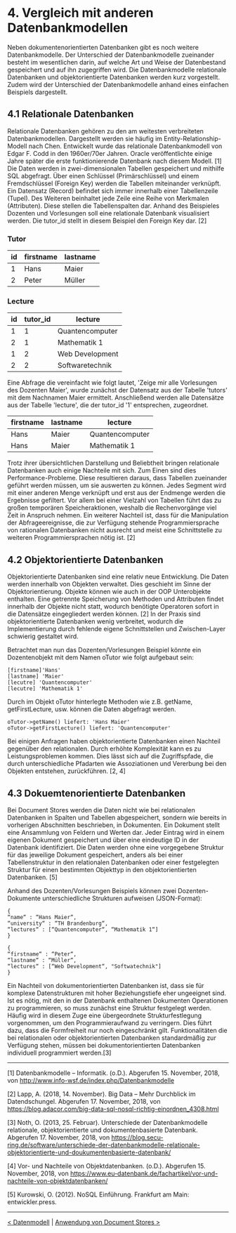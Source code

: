 # 4. Vergleich mit anderen Datenbankmodellen 

Neben dokumentenorientierten Datenbanken gibt es noch weitere Datenbankmodelle. Der Unterschied der Datenbankmodelle zueinander besteht im wesentlichen darin, auf welche Art und Weise der Datenbestand gespeichert und auf ihn zugegriffen wird. Die Datenbankmodelle relationale Datenbanken und objektorientierte Datenbanken werden kurz vorgestellt. Zudem wird der Unterschied der Datenbankmodelle anhand eines einfachen Beispiels dargestellt.

## 4.1 Relationale Datenbanken

Relationale Datenbanken gehören zu den am weitesten verbreiteten Datenbankmodellen. Dargestellt werden sie häufig im Entity-Relationship-Modell nach Chen. Entwickelt wurde das relationale Datenbankmodell von Edgar F. Codd in den 1960er/70er Jahren. Oracle veröffentlichte einige Jahre später die erste funktionierende Datenbank nach diesem Modell. [1] Die Daten werden in zwei-dimensionalen Tabellen gespeichert und mithilfe SQL abgefragt. Über einen Schlüssel (Primärschlüssel) und einem Fremdschlüssel (Foreign Key) werden die Tabellen miteinander verknüpft. Ein Datensatz (Record) befindet sich immer innerhalb einer Tabellenzeile (Tupel). Des Weiteren beinhaltet jede Zeile eine Reihe von Merkmalen (Attributen). Diese stellen die Tabellenspalten dar. Anhand des Beispieles Dozenten und Vorlesungen soll eine relationale Datenbank visualisiert werden. Die tutor_id stellt in diesem Beispiel den Foreign Key dar. [2]

### Tutor

| id | firstname	| lastname 	|
|----|----------	|------------	|
| 1  | Hans   	| Maier		|
| 2  | Peter	 	| Müller		|

### Lecture

| id | tutor_id	| lecture				|
|----|----------	|-------------------|
| 1  | 1  		| Quantencomputer  	|
| 2  | 1 			| Mathematik 1  		|
| 1  | 2  		| Web Development  	|
| 2  | 2 			| Softwaretechnik 	|


Eine Abfrage die vereinfacht wie folgt lautet, 'Zeige mir alle Vorlesungen des Dozenten Maier', wurde zunächst der Datensatz aus der Tabelle 'tutors' mit dem Nachnamen Maier ermittelt. Anschließend werden alle Datensätze aus der Tabelle 'lecture', die der tutor_id '1' entsprechen, zugeordnet.

| firstname  	| lastname  	| lecture          | 
|------------	|------------	|------------------|
| Hans			| Maier 		| Quantencomputer  |   
| Hans 		| Maier   	| Mathematik 1     | 


Trotz ihrer übersichtlichen Darstellung und Beliebtheit bringen relationale Datenbanken auch einige Nachteile mit sich. Zum Einen sind dies Performance-Probleme. Diese resultieren daraus, dass Tabellen zueinander geführt werden müssen, um sie auswerten zu können. Jedes Segment wird mit einer anderen Menge verknüpft und erst aus der Endmenge werden die Ergebnisse gefiltert. Vor allem bei einer Vielzahl von Tabellen führt das zu großen temporären Speicheraktionen, weshalb die Rechenvorgänge viel Zeit in Anspruch nehmen. Ein weiterer Nachteil ist, dass für die Manipulation der Abfrageereignisse, die zur Verfügung stehende Programmiersprache von rationalen Datenbanken nicht ausrecht und meist eine Schnittstelle zu weiteren Programmiersprachen nötig ist. [2]

## 4.2 Objektorientierte Datenbanken

Objektorientierte Datenbanken sind eine relativ neue Entwicklung. Die Daten werden innerhalb von Objekten verwaltet. Dies geschieht im Sinne der Objektorientierung. Objekte können wie auch in der OOP Unterobjekte enthalten. Eine getrennte Speicherung von Methoden und Attributen findet innerhalb der Objekte nicht statt, wodurch benötigte Operatoren sofort in die Datensätze eingegliedert werden können. [2] In der Praxis sind objektorientierte Datenbanken wenig verbreitet, wodurch die Implementierung durch fehlende eigene Schnittstellen und Zwischen-Layer schwierig gestaltet wird. 

Betrachtet man nun das Dozenten/Vorlesungen Beispiel könnte ein Dozentenobjekt mit dem Namen oTutor wie folgt aufgebaut sein:

`[firstname]'Hans'`<br>
`[lastname] 'Maier'`<br>
`[lecutre] 'Quantencomputer'`<br>
`[lecutre] 'Mathematik 1'`

Durch im Objekt oTutor hinterlegte Methoden wie z.B. getName, getFirstLecture, usw. können die Daten abgefragt werden.

`oTutor->getName() liefert: 'Hans Maier'`<br>
`oTutor->getFirstLecture() liefert: 'Quantencomputer'`

Bei einigen Anfragen haben objektorientierte Datenbanken einen Nachteil gegenüber den relationalen. Durch erhöhte Komplexität kann es zu Leistungsproblemen kommen. Dies lässt sich auf die Zugriffspfade, die durch unterschiedliche Pfadarten wie Assoziationen und Vererbung bei den Objekten entstehen, zurückführen. [2, 4]

## 4.3 Dokuemtenorientierte Datenbanken

Bei Document Stores werden die Daten nicht wie bei relationalen Datenbanken in Spalten und Tabellen abgespeichert, sondern wie bereits in vorherigen Abschnitten beschrieben, in Dokumenten. Ein Dokument stellt eine Ansammlung von Feldern und Werten dar. Jeder Eintrag wird in einem eigenen Dokument gespeichert und über eine eindeutige ID in der Datenbank identifiziert. Die Daten werden ohne eine vorgegebene Struktur für das jeweilige Dokument gespeichert, anders als bei einer Tabellenstruktur in den relationalen Datenbanken oder einer festgelegten Struktur für einen bestimmten Objekttyp in den objektorientierten Datenbanken. [5]

Anhand des Dozenten/Vorlesungen Beispiels können zwei Dozenten-Dokumente unterschiedliche Strukturen aufweisen (JSON-Format):

```
{ 
“name“ : “Hans Maier“, 
“university“ : “TH Brandenburg“, 
“lectures“ : [“Quantencomputer“, “Mathematik 1“]
}
```
```
{
“firstname“ : “Peter“,
“lastname“ : “Müller“,
“lectures“ : [“Web Development“, "Softwatechnik"]
}
```

Ein Nachteil von dokumentorientierten Datenbanken ist, dass sie für komplexe Datenstrukturen mit hoher Beziehungstiefe eher ungeeignet sind. Ist es nötig, mit den in der Datenbank enthaltenen Dokumenten Operationen zu programmieren, so muss zunächst eine Struktur festgelegt werden. Häufig wird in diesem Zuge eine übergeordnete Strukturfestlegung vorgenommen, um den Programmieraufwand zu verringern. Dies führt dazu, dass die Formfreiheit nur noch eingeschränkt gilt. Funktionalitäten die bei relationalen oder objektorientierten Datenbanken standardmäßig zur Verfügung stehen, müssen bei dokumentorientierten Datenbanken individuell programmiert werden.[3]

---

[1] Datenbankmodelle – Informatik. (o.D.). Abgerufen 15. November, 2018, von http://www.info-wsf.de/index.php/Datenbankmodelle

[2] Lapp, A. (2018, 14. November). Big Data – Mehr Durchblick im Datendschungel. Abgerufen 17. November, 2018, von https://blog.adacor.com/big-data-sql-nosql-richtig-einordnen_4308.html

[3] Noth, O. (2013, 25. Februar). Unterschiede der Datenbankmodelle relationale, objektorientierte und dokumentenbasierte Datenbank. Abgerufen 17. November, 2018, von https://blog.secu-ring.de/software/unterschiede-der-datenbankmodelle-relationale-objektorientierte-und-doukumentenbasierte-datenbank/

[4] Vor- und Nachteile von Objektdatenbanken. (o.D.). Abgerufen 15. November, 2018, von https://www.eu-datenbank.de/fachartikel/vor-und-nachteile-von-objektdatenbanken/

[5] Kurowski, O. (2012). NoSQL Einführung. Frankfurt am Main: entwickler.press.

------

[< Datenmodell](05_Datenmodell.md)		|   [Anwendung von Document Stores >](07_Anwendung-von-DocumentStores.md)
